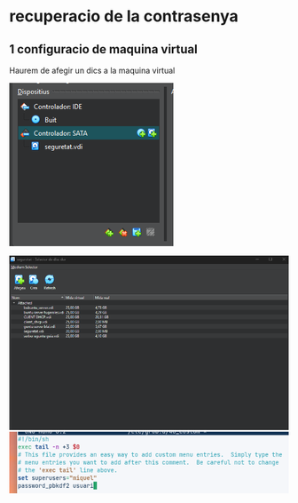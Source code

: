 # recuperacio de la contrasenya 
## 1 configuracio de maquina virtual 
Haurem de afegir un dics a la maquina virtual 

![captura de com afegir un disc a la maquina virtual ](IMG/captura1.png)

![captura de com afegir un disc a la maquina virtual ](TASCA3/IMG/captura2.png)
![CAPTURA DE PANTALLA DE EL REBESTIMENT DEL GURUB](IMG/pas5.png)

